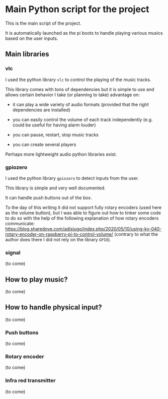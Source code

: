 # Main Python script for the project

This is the main script of the project.

It is automatically launched as the pi boots to handle playing various musics based on the user inputs.


## Main libraries

### vlc

I used the python library `vlc` to control the playing of the music tracks.

This library comes with tons of dependencies but it is simple to use and allows certain behavior I take (or planning to take) advantage on:

- it can play a wide variety of audio formats (provided that the right dependencies are installed)

- you can easily control the volume of each track independently (e.g. could be useful for having alarm louder)

- you can pause, restart, stop music tracks

- you can create several players

Perhaps more lightweight audio python libraries exist.


### gpiozero

I used the python library `gpiozero` to detect inputs from the user.

This library is simple and very well documented.

It can handle push buttons out of the box.

To the day of this writing it did not support fully rotary encoders (used here as the volume button), but I was able to figure out how to tinker some code to do so with the help of the following explanation of how  rotary encoders communicate: https://blog.sharedove.com/adisjugo/index.php/2020/05/10/using-ky-040-rotary-encoder-on-raspberry-pi-to-control-volume/ (contrary to what the author does there I did not rely on the library `GPIO`).


### signal

(to come)

## How to play music?

(to come)


## How to handle physical input?

(to come)

### Push buttons

(to come)

### Rotary encoder

(to come)

### Infra red transmitter

(to come)









